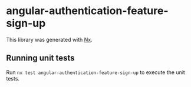 # angular-authentication-feature-sign-up

This library was generated with [Nx](https://nx.dev).

## Running unit tests

Run `nx test angular-authentication-feature-sign-up` to execute the unit tests.
